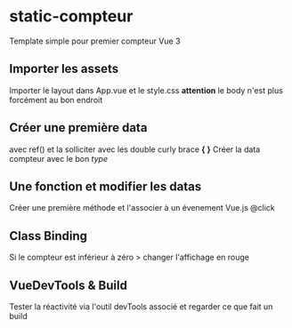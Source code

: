 # static-compteur
Template simple pour premier compteur Vue 3
## Importer les assets
Importer le layout dans App.vue et le style.css
**attention** le body n'est plus forcément au bon endroit
## Créer une première data
avec ref() et la solliciter avec les double curly brace **{ }**
Créer la data compteur avec le bon *type*
## Une fonction et modifier les datas
Créer une première méthode et l'associer à un évenement Vue.js @click
## Class Binding 
Si le compteur est inférieur à zéro > changer l'affichage en rouge  
## VueDevTools & Build
Tester la réactivité via l'outil devTools associé et regarder ce que fait un build